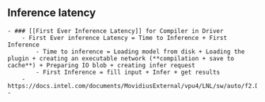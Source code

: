 ## Inference latency
	- ### [[First Ever Inference Latency]] for Compiler in Driver
		- First Ever inference Latency = Time to Inference + First Inference
			- Time to inference = Loading model from disk + Loading the plugin + creating an executable network (**compilation + save to cache**) + Preparing IO blob + creating infer request
			- First Inference = fill input + Infer + get results
		- https://docs.intel.com/documents/MovidiusExternal/vpu4/LNL/sw/auto/f2.Detailed_FEIL_flow_.d4bd03.zoom.html
	-